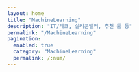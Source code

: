```yaml
---
layout: home
title: "MachineLearning"
description: "IT/테크, 실리콘밸리, 추천 툴 등"
permalink: "/MachineLearning"
pagination: 
  enabled: true
  category: "MachineLearning"
  permalink: /:num/
---
```

